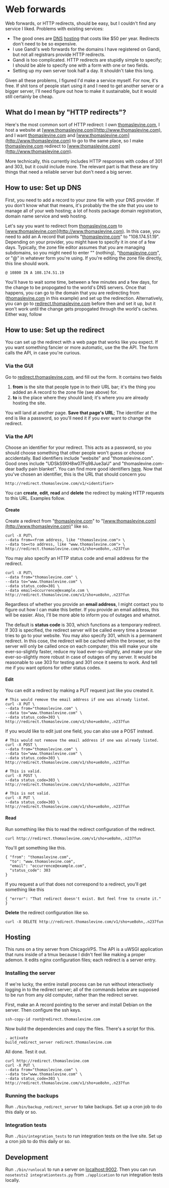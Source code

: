 Web forwards
=========================
Web forwards, or HTTP redirects, should be easy, but I couldn't find any
service I liked. Problems with existing services:

* The good ones are [DNS](http://freedns.afraid.org/) [hosting](http://dyn.com)
    that costs like $50 per year. Redirects don't need to be so expensive.
* I use Gandi's web forwards for the domains I have registered on Gandi, but
    not all registrars provide HTTP redirects.
* Gandi is too complicated. HTTP redirects are stupidly simple to specify;
    I should be able to specify one with a form with one or two fields.
* Setting up my own server took half a day. It shouldn't take this long.

Given all these problems, I figured I'd make a service myself. For now, it's
free. If shit tons of people start using it and I need to get another server
or a bigger server, I'll need figure out how to make it sustainable, but it
would still certainly be cheap.

## What do I mean by "HTTP redirects"?
Here's the most common sort of HTTP redirect: I own
[thomaslevine.com](http://thomaslevine.com),
I host a website at
[www.thomaslevine.com](http://www.thomaslevine.com),
and I want
[thomaslevine.com](http://thomaslevine.com) and
[www.thomaslevine.com](http://www.thomaslevine.com)
to go to the same place, so I make
[thomaslevine.com](http://thomaslevine.com)
redirect to
[www.thomaslevine.com](http://www.thomaslevine.com).

More technically, this currently includes HTTP responses with codes of 301
and 303, but it could include more. The relevant part is that these are tiny
things that need a reliable server but don't need a big server.

## How to use: Set up DNS
First, you need to add a record to your zone file with your DNS provider. If
you don't know what that means, it's probably the the site that you use to
manage all of your web hosting; a lot of hosts package domain registration,
domain name service and web hosting.

Let's say you want to redirect from [thomaslevine.com](http://thomaslevine.com) to [www.thomaslevine.com](http://www.thomaslevine.com).
In this case, you need to add an A record that points "[thomaslevine.com](http://thomaslevine.com)" to
"108.174.51.19". Depending on your provider, you might have to specify it in
one of a few days. Typically, the zone file editor assumes that you are
managing subdomains, so you might need to enter "" (nothing),
"[thomaslevine.com](http://thomaslevine.com)", or "@" in whatever form you're using. If you're editing the
zone file directly, this line should work.

    @ 10800 IN A 108.174.51.19

You'll have to wait some time, between a few minutes and a few days, for the
change to be propogated to the world's DNS servers. Once that happens, you can
go to the domain that you are redirecting from ([thomaslevine.com](http://thomaslevine.com) in this
example) and set up the redirection. Alternatively, you can go to
[redirect.thomaslevine.com](http://redirect.thomaslevine.com) before then and
set it up, but it won't work until the change gets propogated through the
world's caches. Either way, follow

## How to use: Set up the redirect
You can set up the redirect with a web page that works like you expect. If
you want something fancier or more automatic, use the the API. The form calls
the API, in case you're curious.

### Via the GUI
Go to [redirect.thomaslevine.com](http://redirect.thomaslevine.com), and fill
out the form. It contains two fields

1. **from** is the site that people type in to their URL bar; it's the thing
    you added an A record to the zone file (see above) for.
2. **to** is the place where they should land; it's where you are already
    hosting the site.

You will land at another page. **Save that page's URL**; The identifier at the
end is like a password, so you'll need it if you ever want to change the
redirect.

### Via the API
Choose an identifier for your redirect. This acts as a password, so you should
choose something that other people won't guess or choose accidentally. Bad
identifiers include "website" and "thomaslevine.com". Good ones include
"UDSkS9XH8w07Fq98Jue3aU" and "thomaslevine.com-dear badly pain blanket". You
can find more good identifiers
[here](http://preshing.com/20110811/xkcd-password-generator).
Now that you've chosen an identifier, this is the URL that should concern you

    http://redirect.thomaslevine.com/v1/<identifier>

You can **create**, **edit**, **read** and **delete** the redirect by making
HTTP requests to this URL. Examples follow.

#### Create
Create a redirect from
"[thomaslevine.com](http://thomaslevine.com)" to
"[www.thomaslevine.com](http://www.thomaslevine.com)"
like so.

    curl -X PUT\ 
    --data from=<from address, like "thomaslevine.com"> \ 
    --data to=<to address, like "www.thomaslevine.com"> \
    http://redirect.thomaslevine.com/v1/sho+ue8ohn,.n237fun

You may also specify an HTTP status code and email address for the redirect.

    curl -X PUT\ 
    --data from="thomaslevine.com" \ 
    --data to="www.thomaslevine.com" \
    --data status_code=301 \
    --data email=occurrence@example.com \
    http://redirect.thomaslevine.com/v1/sho+ue8ohn,.n237fun

Regardless of whether you provide an **email address**, I might contact you to
figure out how I can make this better. If you provide an email address, this
will be easier. Also, I'll be more able to inform you of outages and whatnot.

The default is **status code** is 303, which functions as a temporary redirect.
If 303 is specified, the redirect server will be called every time a browser
tries to go to your website. You may also specify 301, which is a permanent
redirect. In this cose, the redirect will be cached within the browser, so
the server will only be called once on each computer; this will make your site
ever-so-slightly faster, reduce my load ever-so-slightly, and make your site
ever-so-slightly more robust in case of outages of my server. It would be
reasonable to use 303 for testing and 301 once it seems to work. And tell me
if you want options for other status codes.

#### Edit
You can edit a redirect by making a PUT request just like you created it.

    # This would remove the email address if one was already listed.
    curl -X PUT \ 
    --data from="thomaslevine.com" \ 
    --data to="www.thomaslevine.com" \
    --data status_code=303 \
    http://redirect.thomaslevine.com/v1/sho+ue8ohn,.n237fun

If you would like to edit just one field, you can also use a POST instead.

    # This would not remove the email address if one was already listed.
    curl -X POST \ 
    --data from="thomaslevine.com" \ 
    --data to="www.thomaslevine.com" \
    --data status_code=303 \
    http://redirect.thomaslevine.com/v1/sho+ue8ohn,.n237fun

    # This is valid.
    curl -X POST \ 
    --data status_code=303 \
    http://redirect.thomaslevine.com/v1/sho+ue8ohn,.n237fun

    # This is not valid.
    curl -X PUT \ 
    --data status_code=303 \
    http://redirect.thomaslevine.com/v1/sho+ue8ohn,.n237fun

#### Read
Run something like this to read the redirect configuration of the redirect.

    curl http://redirect.thomaslevine.com/v1/sho+ue8ohn,.n237fun

You'll get something like this.

    { "from": "thomaslevine.com",
      "to": "www.thomaslevine.com",
      "email": "occurrence@example.com",
      "status_code": 303
    }

If you request a url that does not correspond to a redirect, you'll get
something like this

    { "error": "That redirect doesn't exist. But feel free to create it."
    }

**Delete** the redirect configuration like so.

    curl -X DELETE http://redirect.thomaslevine.com/v1/sho+ue8ohn,.n237fun

## Hosting
This runs on a tiny server from ChicagoVPS. The API is a uWSGI application that
runs inside of a tmux because I didn't feel like making a proper ademon. It
edits nginx configuration files; each redirect is a server entry.

### Installing the server
If we're lucky, the entire install process can be run without interactively
logging in to the redirect server; all of the commands below are supposed to be
run from any old computer, rather than the redirect server.

First, make an A record pointing to the server and install Debian on the server.
Then configure the ssh keys. 

    ssh-copy-id root@redirect.thomaslevine.com

Now build the dependencies and copy the files. There's a script for this.

    . activate
    build_redirect_server redirect.thomaslevine.com

All done. Test it out.

    curl http://redirect.thomaslevine.com
    curl -X PUT \ 
    --data from="thomaslevine.com" \ 
    --data to="www.thomaslevine.com" \
    --data status_code=303 \
    http://redirect.thomaslevine.com/v1/sho+ue8ohn,.n237fun

### Running the backups
Run `./bin/backup_redirect_server` to take backups. Set up a cron job to do
this daily or so.

### Integration tests
Run `./bin/integration_tests` to run integration tests on the live site. Set up
a cron job to do this daily or so.

## Development
Run `./bin/runlocal` to run a server on [localhost:9002](http://localhost:9002).
Then you can run `nosetests2 integrationtests.py` from `./application` to run
integration tests locally.
